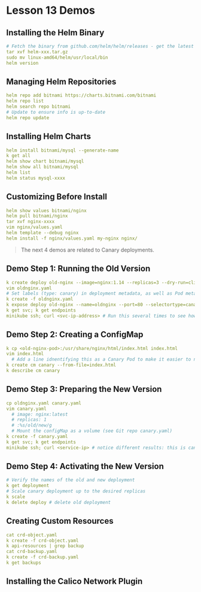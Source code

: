 # Lesson 13 Demos

## Installing the Helm Binary

```yaml
# Fetch the binary from github.com/helm/helm/releases - get the latest
tar xvf helm-xxx.tar.gz
sudo mv linux-amd64/helm/usr/local/bin
helm version
```

## Managing Helm Repositories

```yaml
helm repo add bitnami https://charts.bitnami.com/bitnami
helm repo list
helm search repo bitnami
# Update to ensure info is up-to-date
helm repo update
```

## Installing Helm Charts

```yaml
helm install bitnami/mysql --generate-name
k get all
helm show chart bitnami/mysql
helm show all bitnami/mysql
helm list
helm status mysql-xxxx
```

## Customizing Before Install

```yaml
helm show values bitnami/nginx
helm pull bitnami/nginx
tar xvf nginx-xxxx
vim nginx/values.yaml
helm template --debug nginx
helm install -f nginx/values.yaml my-nginx nginx/
```

> The next 4 demos are related to Canary deployments.

## Demo Step 1: Running the Old Version
```yaml
k create deploy old-nginx --image=nginx:1.14 --replicas=3 --dry-run=client -o yaml > ~/oldnginx.yaml
vim oldnginx.yaml
# Set labels (type: canary) in deployment metadata, as well as Pod metadata
k create -f oldnginx.yaml
k expose deploy old-nginx --name=oldnginx --port=80 --selectortype=canary
k get svc; k get endpoints
minikube ssh; curl <svc-ip-address> # Run this several times to see how the requests are distributed
```

## Demo Step 2: Creating a ConfigMap
```yaml
k cp <old-nginx-pod>:/usr/share/nginx/html/index.html index.html
vim index.html
  # Add a line idnentifying this as a Canary Pod to make it easier to notice.
k create cm canary --from-file=index.html
k describe cm canary
```

## Demo Step 3: Preparing the New Version
```yaml
cp oldnginx.yaml canary.yaml
vim canary.yaml
  # image: nginx:latest
  # replicas: 1
  # :%s/old/new/g
  # Mount the configMap as a volume (see Git repo canary.yaml)
k create -f canary.yaml
k get svc; k get endpoints
minikube ssh; curl <service-ip> # notice different results: this is canary in action
```

## Demo Step 4: Activating the New Version
```yaml
# Verify the names of the old and new deployment
k get deployment
# Scale canary deployment up to the desired replicas
k scale
k delete deploy # delete old deployment
```

## Creating Custom Resources
```yaml
cat crd-object.yaml
k create -f crd-object.yaml
k api-resources | grep backup
cat crd-backup.yaml
k create -f crd-backup.yaml
k get backups
```

## Installing the Calico Network Plugin
```yaml

```
